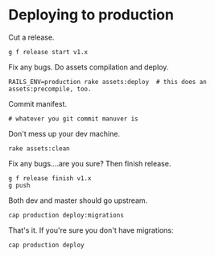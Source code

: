 



# Deploying to production

Cut a release.

    g f release start v1.x

Fix any bugs. Do assets compilation and deploy.
    
    RAILS_ENV=production rake assets:deploy  # this does an assets:precompile, too.

Commit manifest.

    # whatever you git commit manuver is

Don't mess up your dev machine.

    rake assets:clean

Fix any bugs....are you sure? Then finish release.

    g f release finish v1.x
    g push
    
Both dev and master should go upstream.

    cap production deploy:migrations

That's it. If you're sure you don't have migrations:

    cap production deploy


